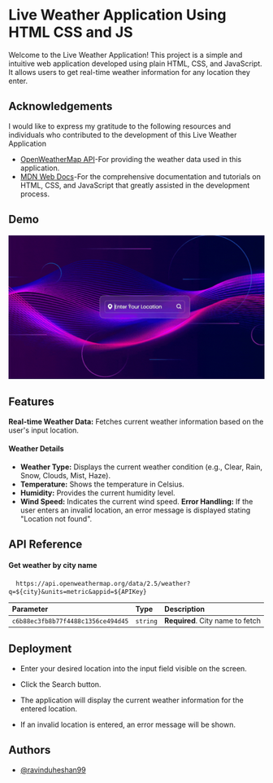 
# Live Weather Application Using HTML CSS and JS

Welcome to the Live Weather Application! This project is a simple and intuitive web application developed using plain HTML, CSS, and JavaScript. It allows users to get real-time weather information for any location they enter.


## Acknowledgements
I would like to express my gratitude to the following resources and individuals who contributed to the development of this Live Weather Application
 - [OpenWeatherMap API](https://openweathermap.org/current)-For providing the weather data used in this application.
 - [MDN Web Docs](https://developer.mozilla.org/en-US/)-For the comprehensive documentation and tutorials on HTML, CSS, and JavaScript that greatly assisted in the development process.

## Demo
![demo](https://github.com/ravinduheshan99/Weather-Application/blob/main/assets/videos/demo.gif)

## Features

**Real-time Weather Data:** Fetches current weather information based on the user's input location.

#### Weather Details
- **Weather Type:** Displays the current weather condition (e.g., Clear, Rain, Snow, Clouds, Mist, Haze).
- **Temperature:** Shows the temperature in Celsius.
- **Humidity:** Provides the current humidity level.
- **Wind Speed:** Indicates the current wind speed.
**Error Handling:** If the user enters an invalid location, an error message is displayed stating "Location not found".


## API Reference

#### Get weather by city name

```http
  https://api.openweathermap.org/data/2.5/weather?q=${city}&units=metric&appid=${APIKey}
```

| Parameter | Type     | Description                |
| :-------- | :------- | :------------------------- |
| `c6b88ec3fb8b77f4488c1356ce494d45` | `string` | **Required**. City name to fetch |


## Deployment

- Enter your desired location into the input field visible on the screen.

- Click the Search button.

- The application will display the current weather information for the entered location.

- If an invalid location is entered, an error message will be shown.


## Authors

- [@ravinduheshan99](https://github.com/ravinduheshan99)

